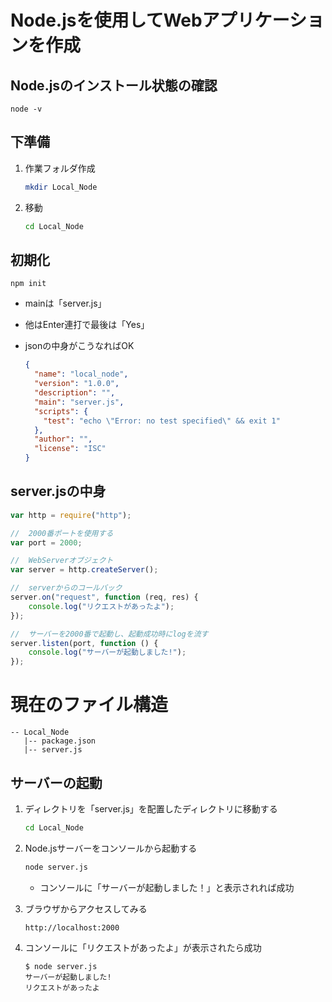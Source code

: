 # Node.jsを使用してWebアプリケーションを作成 

## Node.jsのインストール状態の確認

```
node -v
```

## 下準備

1. 作業フォルダ作成

   ```bash
   mkdir Local_Node
   ```

2. 移動

   ```bash
   cd Local_Node
   ```

## 初期化

```
npm init
```

- mainは「server.js」

- 他はEnter連打で最後は「Yes」

- jsonの中身がこうなればOK

  ```json
  {
    "name": "local_node",
    "version": "1.0.0",
    "description": "",
    "main": "server.js",
    "scripts": {
      "test": "echo \"Error: no test specified\" && exit 1"
    },
    "author": "",
    "license": "ISC"
  }
  ```

## server.jsの中身

```javascript
var http = require("http");

//  2000番ポートを使用する
var port = 2000;

//  WebServerオブジェクト
var server = http.createServer();

//  serverからのコールバック
server.on("request", function (req, res) {
    console.log("リクエストがあったよ");
});

//  サーバーを2000番で起動し、起動成功時にlogを流す
server.listen(port, function () {
    console.log("サーバーが起動しました!");
});
```

# 現在のファイル構造

```
-- Local_Node
   |-- package.json
   |-- server.js
```



## サーバーの起動

1. ディレクトリを「server.js」を配置したディレクトリに移動する

   ```bash
   cd Local_Node
   ```

2. Node.jsサーバーをコンソールから起動する

   ```bash
   node server.js
   ```

   - コンソールに「サーバーが起動しました！」と表示されれば成功

   

3. ブラウザからアクセスしてみる

   ```
   http://localhost:2000
   ```

4. コンソールに「リクエストがあったよ」が表示されたら成功

   ```
   $ node server.js
   サーバーが起動しました!
   リクエストがあったよ
   ```

   
